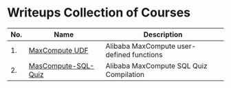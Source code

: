 # Writeups Collection of Courses
 
|No.|Name|Description|
|---|----|-----------|
|1.|[MaxCompute UDF](./MaxCompute-UDF/README.md)|Alibaba MaxCompute user-defined functions|
|2.|[MasCompute-SQL-Quiz](./MasCompute-SQL-Quiz/README.md)|Alibaba MaxCompute SQL Quiz Compilation|
